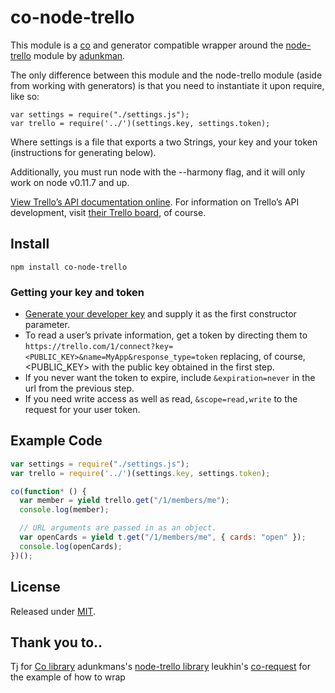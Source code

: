 # co-node-trello
This module is a [co](https://github.com/visionmedia/co) and generator compatible wrapper around the [node-trello](https://github.com/adunkman/node-trello) module by [adunkman](https://github.com/adunkman).

The only difference between this module and the node-trello module (aside from working with generators) is that you need to instantiate it upon require, like so:

```
var settings = require("./settings.js");
var trello = require('../')(settings.key, settings.token);
```
Where settings is a file that exports a two Strings, your key and your token (instructions for generating below).

Additionally, you must run node with the --harmony flag, and it will only work on node v0.11.7 and up.

[View Trello’s API documentation online][apidocs]. For information on Trello’s API development, visit [their Trello board][trellotrello], of course.

[apidocs]: https://trello.com/docs/
[trellotrello]: https://trello.com/board/trello-public-api/4ed7e27fe6abb2517a21383d

## Install
```
npm install co-node-trello
```

### Getting your key and token
* [Generate your developer key][devkey] and supply it as the first constructor parameter.
* To read a user’s private information, get a token by directing them to `https://trello.com/1/connect?key=<PUBLIC_KEY>&name=MyApp&response_type=token` replacing, of course, &lt;PUBLIC_KEY&gt; with the public key obtained in the first step.
* If you never want the token to expire, include `&expiration=never` in the url from the previous step.
* If you need write access as well as read, `&scope=read,write` to the request for your user token.

[devkey]: https://trello.com/1/appKey/generate

## Example Code
```javascript
var settings = require("./settings.js");
var trello = require('../')(settings.key, settings.token);

co(function* () {
  var member = yield trello.get("/1/members/me");
  console.log(member);

  // URL arguments are passed in as an object.
  var openCards = yield t.get("/1/members/me", { cards: "open" });
  console.log(openCards);
})();
```

## License
Released under [MIT](https://github.com/adunkman/node-trello/blob/master/LICENSE.md).

## Thank you to..
Tj for [Co library](http://github.com/visionmedia/co)
adunkmans's [node-trello library](https://github.com/adunkman/node-trello)
leukhin's [co-request](https://github.com/leukhin/co-request) for the example of how to wrap
